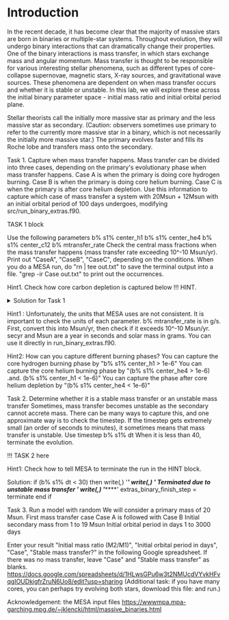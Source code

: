 # Introduction

In the recent decade, it has become clear that the majority of massive stars are born in binaries or multiple-star systems. Throughout evolution, they will undergo binary interactions that can dramatically change their properties. One of the binary interactions is mass transfer, in which stars exchange mass and angular momentum. Mass transfer is thought to be responsible for various interesting stellar phenomena, such as different types of core-collapse supernovae, magnetic stars, X-ray sources, and gravitational wave sources. These phenomena are dependent on when mass transfer occurs and whether it is stable or unstable. In this lab, we will explore these across the initial binary parameter space - initial mass ratio and initial orbital period plane.

Stellar theorists call the initially more massive star as primary and the less massive star as secondary. (Caution: observers sometimes use primary to refer to the currently more massive star in a binary, which is not necessarily the initially more massive star.) The primary evolves faster and fills its Roche lobe and transfers mass onto the secondary. 



Task 1. Capture when mass transfer happens. 
Mass transfer can be divided into three cases, depending on the primary's evolutionary phase when mass transfer happens.
Case A is when the primary is doing core hydrogen burning.
Case B is when the primary is doing core helium burning.
Case C is when the primary is after core helium depletion.
Use this information to capture which case of mass transfer a system with 20Msun + 12Msun with an initial orbital period of 100 days undergoes, modifying src/run_binary_extras.f90.

TASK 1 block 

Use the following parameters
b% s1% center_h1
b% s1% center_he4
b% s1% center_c12
b% mtransfer_rate
Check the central mass fractions when the mass transfer happens (mass transfer rate exceeding 10^-10 Msun/yr). Print out "CaseA", "CaseB", "CaseC", depending on the conditions.
When you do a MESA run, do "rn | tee out.txt" to save the terminal output into a file.
"grep -ir Case out.txt" to print out the occurrences.

Hint1.
Check how core carbon depletion is captured below !!! HINT.

<details>
  <summary>Solution for Task 1</summary>
         !!!!!
         if ((b% s1% center_h1 > 1d-6) .and. (abs(b% mtransfer_rate/Msun*secyer) > 1d-10)) then
             write(*,*) '****************** CaseA ******************'
         else if ((b% s1% center_h1 < 1d-6) .and. (b% s1% center_he4 > 1d-6) .and. (abs(b% mtransfer_rate/Msun*secyer) > 1d-10)) then
             write(*,*) '****************** CaseB ******************'
         else if ((b% s1% center_he4 < 1d-6) .and. (abs(b% mtransfer_rate/Msun*secyer) > 1d-10)) then
             write(*,*) '****************** CaseC ******************'
         end if   
</details>
 

Hint1 :
Unfortunately, the units that MESA uses are not consistent. It is important to check the units of each parameter.
b% mtransfer_rate is in g/s. First, convert this into Msun/yr, then check if it exceeds 10^-10 Msun/yr.
secyr and Msun are a year in seconds and solar mass in grams. You can use it directly in run_binary_extras.f90.

Hint2:
How can you capture different burning phases?
You can capture the core hydrogen burning phase by "b% s1% center_h1 > 1e-6"
You can capture the core helium burning phase by "(b% s1% center_he4 > 1e-6) .and. (b% s1% center_h1 < 1e-6)"
You can capture the phase after core helium depletion by "(b% s1% center_he4 < 1e-6)"

Task 2. Determine whether it is a stable mass transfer or an unstable mass transfer
Sometimes, mass transfer becomes unstable as the secondary cannot accrete mass. There can be many ways to capture this, and one approximate way is to check the timestep. If the timestep gets extremely small (an order of seconds to minutes), it sometimes means that mass transfer is unstable. 
Use timestep 
b% s1% dt
When it is less than 40, terminate the evolution.

!!! TASK 2 here

Hint1: 
Check how to tell MESA to terminate the run in the HINT block.

Solution:
         if (b% s1% dt < 30) then
             write(*,*) '************************************************'
             write(*,*) '*** Terminated due to unstable mass transfer ***'
             write(*,*) '************************************************'
             extras_binary_finish_step = terminate
         end if   


Task 3. Run a model with random 
We will consider a primary mass of 20 Msun. 
First mass transfer case
Case A is followed with Case B
Initial secondary mass from 1 to 19 Msun
Initial orbital period in days 1 to 3000 days

Enter your result "Initial mass ratio (M2/M1)", "Initial orbital period in days", "Case", "Stable mass transfer?" in the following Google spreadsheet. If there was no mass transfer, leave "Case" and "Stable mass transfer" as blanks.
https://docs.google.com/spreadsheets/d/1HLwsGPu6w3t2NMUcdVYvkHFvqgIOUDkigfrZruN6Uo8/edit?usp=sharing
(Additional task: if you have many cores, you can perhaps try evolving both stars, download this file: and run.)


Acknowledgement: the MESA input files 
https://wwwmpa.mpa-garching.mpg.de/~jklencki/html/massive_binaries.html
